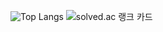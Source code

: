 ![Top Langs](https://github-readme-stats.vercel.app/api/top-langs/?username=sangil6372&layout=compact&theme=highcontrast)
<img src="http://mazassumnida.wtf/api/v2/generate_card?boj=sangil6372" alt="solved.ac 랭크 카드"/>
